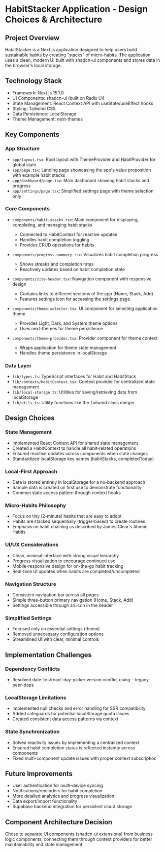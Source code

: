 # HabitStacker Application - Design Choices & Architecture

## Project Overview
HabitStacker is a Next.js application designed to help users build sustainable habits by creating "stacks" of micro-habits. The application uses a clean, modern UI built with shadcn-ui components and stores data in the browser's local storage.

## Technology Stack
- Framework: Next.js 15.1.0
- UI Components: shadcn-ui (built on Radix UI)
- State Management: React Context API with useState/useEffect hooks
- Styling: Tailwind CSS
- Data Persistence: LocalStorage
- Theme Management: next-themes

## Key Components

### App Structure
- `app/layout.tsx`: Root layout with ThemeProvider and HabitProvider for global state
- `app/page.tsx`: Landing page showcasing the app's value proposition with example habit stacks
- `app/dashboard/page.tsx`: Main dashboard showing habit stacks and progress
- `app/settings/page.tsx`: Simplified settings page with theme selection only

### Core Components
- `components/habit-stacks.tsx`: Main component for displaying, completing, and managing habit stacks
  - Connected to HabitContext for reactive updates
  - Handles habit completion toggling
  - Provides CRUD operations for habits

- `components/progress-summary.tsx`: Visualizes habit completion progress 
  - Shows streaks and completion rates
  - Reactively updates based on habit completion state

- `components/site-header.tsx`: Navigation component with responsive design
  - Contains links to different sections of the app (Home, Stack, Add)
  - Features settings icon for accessing the settings page

- `components/theme-selector.tsx`: UI component for selecting application theme
  - Provides Light, Dark, and System theme options
  - Uses next-themes for theme persistence

- `components/theme-provider.tsx`: Provider component for theme context
  - Wraps application for theme state management
  - Handles theme persistence in localStorage

### Data Layer
- `lib/types.ts`: TypeScript interfaces for Habit and HabitStack
- `lib/contexts/HabitContext.tsx`: Context provider for centralized state management
- `lib/local-storage.ts`: Utilities for saving/retrieving data from localStorage
- `lib/utils.ts`: Utility functions like the Tailwind class merger

## Design Choices

### State Management
- Implemented React Context API for shared state management
- Created a HabitContext to handle all habit-related operations
- Ensured reactive updates across components when state changes
- Standardized localStorage key names (habitStacks, completedToday)

### Local-First Approach
- Data is stored entirely in localStorage for a no-backend approach
- Sample data is created on first use to demonstrate functionality
- Common state access pattern through context hooks

### Micro-Habits Philosophy
- Focus on tiny (2-minute) habits that are easy to adopt
- Habits are stacked sequentially (trigger-based) to create routines
- Emphasis on habit chaining as described by James Clear's Atomic Habits

### UI/UX Considerations
- Clean, minimal interface with strong visual hierarchy
- Progress visualization to encourage continued use
- Mobile-responsive design for on-the-go habit tracking
- Real-time UI updates when habits are completed/uncompleted

### Navigation Structure
- Consistent navigation bar across all pages
- Simple three-button primary navigation (Home, Stack, Add)
- Settings accessible through an icon in the header

### Simplified Settings
- Focused only on essential settings (theme)
- Removed unnecessary configuration options
- Streamlined UI with clear, minimal controls

## Implementation Challenges

### Dependency Conflicts
- Resolved date-fns/react-day-picker version conflict using --legacy-peer-deps

### LocalStorage Limitations
- Implemented null checks and error handling for SSR compatibility
- Added safeguards for potential localStorage quota issues
- Created consistent data access patterns via context

### State Synchronization
- Solved reactivity issues by implementing a centralized context
- Ensured habit completion status is reflected instantly across components
- Fixed multi-component update issues with proper context subscription

## Future Improvements
- User authentication for multi-device syncing
- Notifications/reminders for habit completion
- More detailed analytics and progress visualization
- Data export/import functionality
- Supabase backend integration for persistent cloud storage

## Component Architecture Decision
Chose to separate UI components (shadcn-ui extensions) from business logic components, connecting them through context providers for better maintainability and state management.
